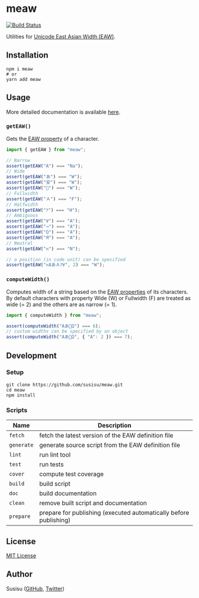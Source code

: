 # meaw
[![Build Status](https://travis-ci.com/susisu/meaw.svg?branch=master)](https://travis-ci.com/susisu/meaw)

Utilities for [Unicode East Asian Width (EAW)](http://www.unicode.org/reports/tr11/).

## Installation
``` shell
npm i meaw
# or
yarn add meaw
```

## Usage
More detailed documentation is available [here](https://doc.esdoc.org/github.com/susisu/meaw/).

### `getEAW()`
Gets the [EAW property](http://www.unicode.org/reports/tr11/) of a character.

``` javascript
import { getEAW } from "meaw";

// Narrow
assert(getEAW("A") === "Na");
// Wide
assert(getEAW("あ") === "W");
assert(getEAW("安") === "W");
assert(getEAW("🍣") === "W");
// Fullwidth
assert(getEAW("Ａ") === "F");
// Halfwidth
assert(getEAW("ｱ") === "H");
// Ambiguous
assert(getEAW("∀") === "A");
assert(getEAW("→") === "A");
assert(getEAW("Ω") === "A");
assert(getEAW("Я") === "A");
// Neutral
assert(getEAW("ℵ") === "N");

// a position (in code unit) can be specified
assert(getEAW("ℵAあＡｱ∀", 2) === "W");
```

### `computeWidth()`
Computes width of a string based on the [EAW properties](http://www.unicode.org/reports/tr11/) of its characters.
By default characters with property Wide (W) or Fullwidth (F) are treated as wide (= 2) and the others are as narrow (= 1).

``` javascript
import { computeWidth } from "meaw";

assert(computeWidth("Aあ🍣Ω") === 6);
// custom widths can be specified by an object
assert(computeWidth("Aあ🍣Ω", { "A": 2 }) === 7);
```

## Development
### Setup
``` shell
git clone https://github.com/susisu/meaw.git
cd meaw
npm install
```

### Scripts
| Name       | Description                                                       |
| ---------- | ----------------------------------------------------------------- |
| `fetch`    | fetch the latest version of the EAW definition file               |
| `generate` | generate source script from the EAW definition file               |
| `lint`     | run lint tool                                                     |
| `test`     | run tests                                                         |
| `cover`    | compute test coverage                                             |
| `build`    | build script                                                      |
| `doc`      | build documentation                                               |
| `clean`    | remove built script and documentation                             |
| `prepare`  | prepare for publishing (executed automatically before publishing) |

## License
[MIT License](http://opensource.org/licenses/mit-license.php)

## Author
Susisu ([GitHub](https://github.com/susisu), [Twitter](https://twitter.com/susisu2413))

